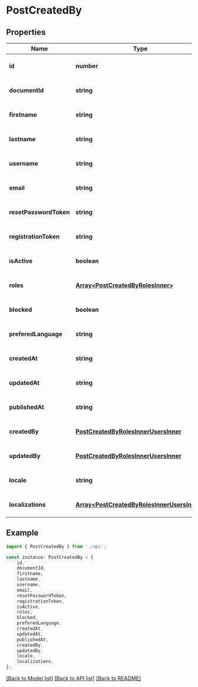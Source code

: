 # PostCreatedBy


## Properties

Name | Type | Description | Notes
------------ | ------------- | ------------- | -------------
**id** | **number** |  | [optional] [default to undefined]
**documentId** | **string** |  | [optional] [default to undefined]
**firstname** | **string** |  | [optional] [default to undefined]
**lastname** | **string** |  | [optional] [default to undefined]
**username** | **string** |  | [optional] [default to undefined]
**email** | **string** |  | [optional] [default to undefined]
**resetPasswordToken** | **string** |  | [optional] [default to undefined]
**registrationToken** | **string** |  | [optional] [default to undefined]
**isActive** | **boolean** |  | [optional] [default to undefined]
**roles** | [**Array&lt;PostCreatedByRolesInner&gt;**](PostCreatedByRolesInner.md) |  | [optional] [default to undefined]
**blocked** | **boolean** |  | [optional] [default to undefined]
**preferedLanguage** | **string** |  | [optional] [default to undefined]
**createdAt** | **string** |  | [optional] [default to undefined]
**updatedAt** | **string** |  | [optional] [default to undefined]
**publishedAt** | **string** |  | [optional] [default to undefined]
**createdBy** | [**PostCreatedByRolesInnerUsersInner**](PostCreatedByRolesInnerUsersInner.md) |  | [optional] [default to undefined]
**updatedBy** | [**PostCreatedByRolesInnerUsersInner**](PostCreatedByRolesInnerUsersInner.md) |  | [optional] [default to undefined]
**locale** | **string** |  | [optional] [default to undefined]
**localizations** | [**Array&lt;PostCreatedByRolesInnerUsersInner&gt;**](PostCreatedByRolesInnerUsersInner.md) |  | [optional] [default to undefined]

## Example

```typescript
import { PostCreatedBy } from './api';

const instance: PostCreatedBy = {
    id,
    documentId,
    firstname,
    lastname,
    username,
    email,
    resetPasswordToken,
    registrationToken,
    isActive,
    roles,
    blocked,
    preferedLanguage,
    createdAt,
    updatedAt,
    publishedAt,
    createdBy,
    updatedBy,
    locale,
    localizations,
};
```

[[Back to Model list]](../README.md#documentation-for-models) [[Back to API list]](../README.md#documentation-for-api-endpoints) [[Back to README]](../README.md)
